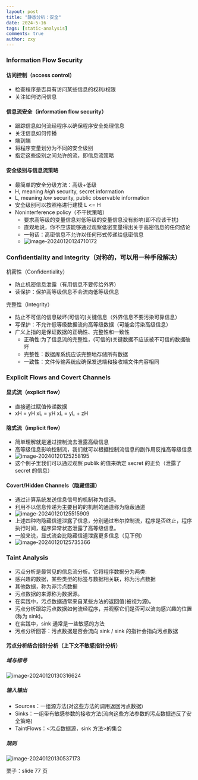 ```yaml
---
layout: post
title: "静态分析：安全"
date: 2024-5-16
tags: [static-analysis]
comments: true
author: zxy
---
```


### Information Flow Security

#### 访问控制（access control）

- 检查程序是否具有访问某些信息的权利/权限
- 关注如何访问信息

#### 信息流安全（information flow security）

- 跟踪信息如何流经程序以确保程序安全处理信息
- 关注信息如何传播
- 端到端
- 将程序变量划分为不同的安全级别
- 指定这些级别之间允许的流，即信息流策略

#### 安全级别与信息流策略

- 最简单的安全分级方法：高级+低级
- H, meaning _high_ security, secret information
- L, meaning _low_ security, public observable information
- 安全级别可以按照格进行建模 L <= H
- Noninterference policy（不干扰策略）
  - 要求高等级的变量信息对低等级的变量信息没有影响(即不应该干扰)
  - 直观地说，你不应该能够通过观察低密变量得出关于高密信息的任何结论
  - 一句话：高密信息不允许以任何形式传递给低密信息
  - ![image-20240120124710172](https://zxyandzxy.github.io/images/image-20240120124710172.png)

### Confidentiality and Integrity（对称的，可以用一种手段解决）

机密性（Confidentiality）

- 防止机密信息泄露（有用信息不要传给外界）
- 读保护：保护高等级信息不会流向低等级信息

完整性（Integrity）

- 防止不可信的信息破坏(可信的)关键信息（外界信息不要污染可靠信息）
- 写保护：不允许低等级数据流向高等级数据（可能会污染高级信息）
- 广义上指的是保证数据的正确性、完整性和一致性
  - 正确性:为了信息流的完整性，(可信的)关键数据不应该被不可信的数据破坏
  - 完整性：数据库系统应该完整地存储所有数据
  - 一致性：文件传输系统应确保发送端和接收端文件内容相同

### Explicit Flows and Covert Channels

#### 显式流（explicit flow）

- 直接通过赋值传递数据
- xH = yH xL = yH xL = yL + zH

#### 隐式流（implicit flow）

- 简单理解就是通过控制流去泄露高级信息
- 高等级信息影响控制流，我们就可以根据控制流信息的副作用反推高等级信息
- ![image-20240120125258195](https://zxyandzxy.github.io/images/image-20240120125258195.png)
- 这个例子里我们可以通过观察 publik 的值来确定 secret 的正负（泄露了 secret 的信息）

#### Covert/Hidden Channels（隐藏信道）

- 通过计算系统发送信息信号的机制称为信道。
- 利用不以信息传递为主要目的的机制的通道称为隐蔽通道
- ![image-20240120125515909](https://zxyandzxy.github.io/images/image-20240120125515909.png)
- 上述四种均隐藏信道泄露了信息，分别通过布尔控制流，程序是否终止，程序执行时间，程序异常状态泄露了高等级信息。
- 一般来说，显式流会比隐藏信道泄露更多信息（见下例）
- ![image-20240120125735366](https://zxyandzxy.github.io/images/image-20240120125735366.png)

### Taint Analysis

- 污点分析是最常见的信息流分析。它将程序数据分为两类:
- 感兴趣的数据，某些类型的标签与数据相关联，称为污点数据
- 其他数据，称为非污点数据
- 污点数据的来源称为数据源。
- 在实践中，污点数据通常来自某些方法的返回值(被视为源)。
- 污点分析跟踪污点数据如何流经程序，并观察它们是否可以流向感兴趣的位置(称为 sink)。
- 在实践中，sink 通常是一些敏感的方法
- 污点分析回答：污点数据是否会流向 sink / sink 的指针会指向污点数据

#### 污点分析结合指针分析（上下文不敏感指针分析）

##### 域与标号

![image-20240120130316624](https://zxyandzxy.github.io/images/image-20240120130316624.png)

##### 输入输出

- Sources：一组源方法(对这些方法的调用返回污点数据)
- Sinks：一组带有敏感参数的接收方法(流向这些方法参数的污点数据违反了安全策略)
- TaintFlows：<污点数据源，sink 方法>的集合

##### 规则

![image-20240120130537173](https://zxyandzxy.github.io/images/image-20240120130537173.png)

栗子：slide 77 页
